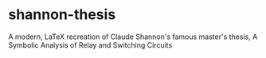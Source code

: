 # shannon-thesis
A modern, LaTeX recreation of Claude Shannon's famous master's thesis, A Symbolic Analysis of Relay and Switching Circuits
